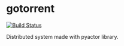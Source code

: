 # gotorrent
[![Build Status](https://travis-ci.org/JoanBoronat/Go-torrent.svg?branch=master)](https://travis-ci.org/JoanBoronat/Go-torrent)

Distributed system made with pyactor library.

